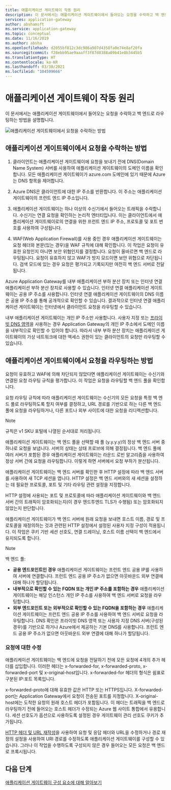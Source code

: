```yaml
---
title: 애플리케이션 게이트웨이 작동 원리
description: 이 문서에서는 애플리케이션 게이트웨이에서 들어오는 요청을 수락하고 백 엔드로 라우팅하는 방법에 대한 정보를 제공합니다.
services: application-gateway
author: abshamsft
ms.service: application-gateway
ms.topic: conceptual
ms.date: 11/16/2019
ms.author: absha
ms.openlocfilehash: d2055bf812c3dc986a907d4358fa0e74e8af20fa
ms.sourcegitcommit: f28ebb95ae9aaaff3f87d8388a09b41e0b3445b5
ms.translationtype: HT
ms.contentlocale: ko-KR
ms.lasthandoff: 03/30/2021
ms.locfileid: "104599666"
---
```

# <a name="how-an-application-gateway-works"></a>애플리케이션 게이트웨이 작동 원리

이 문서에서는 애플리케이션 게이트웨이에서 들어오는 요청을 수락하고 백 엔드로 라우팅하는 방법을 설명합니다.

![애플리케이션 게이트웨이에서 요청을 수락하는 방법](./media/how-application-gateway-works/how-application-gateway-works.png)

## <a name="how-an-application-gateway-accepts-a-request"></a>애플리케이션 게이트웨이에서 요청을 수락하는 방법

1. 클라이언트는 애플리케이션 게이트웨이에 요청을 보내기 전에 DNS(Domain Name System) 서버를 사용하여 애플리케이션 게이트웨이의 도메인 이름을 확인합니다. 모든 애플리케이션 게이트웨이가 azure.com 도메인에 있기 때문에 Azure는 DNS 항목을 제어합니다.

2. Azure DNS은 클라이언트에 대한 IP 주소를 반환합니다. 이 주소는 애플리케이션 게이트웨이의 프런트 엔드 IP 주소입니다.

3. 애플리케이션 게이트웨이는 하나 이상의 수신기에서 들어오는 트래픽을 수락합니다. 수신기는 연결 요청을 확인하는 논리적 엔터티입니다. 이는 클라이언트에서 애플리케이션 게이트웨이로의 연결을 위한 프런트 엔드 IP 주소, 프로토콜 및 포트 번호를 사용하여 구성됩니다.

4. WAF(Web Application Firewall)를 사용 중인 경우 애플리케이션 게이트웨이는 요청 헤더와 본문(있는 경우)을 WAF 규칙에 대해 확인합니다. 이 작업은 요청이 유효한 요청인지 아니면 보안 위협인지를 결정합니다. 요청이 올바르면 백 엔드로 라우팅됩니다. 요청이 유효하지 않고 WAF가 방지 모드이면 보안 위협으로 차단됩니다. 검색 모드에 있는 경우 요청은 평가되고 기록되지만 여전히 백 엔드 서버로 전달됩니다.

Azure Application Gateway를 내부 애플리케이션 부하 분산 장치 또는 인터넷 연결 애플리케이션 부하 분산 장치로 사용할 수 있습니다. 인터넷 연결 애플리케이션 게이트웨이는 공용 IP 주소를 사용합니다. 인터넷 연결 애플리케이션 게이트웨이의 DNS 이름은 공용 IP 주소를 통해 공개적으로 확인할 수 있습니다. 결과적으로 인터넷 연결 애플리케이션 게이트웨이는 인터넷에서 클라이언트 요청을 라우팅할 수 있습니다.

내부 애플리케이션 게이트웨이는 개인 IP 주소만 사용합니다. 사용자 지정 또는 [프라이빗 DNS 영역](../dns/private-dns-overview.md)을 사용하는 경우 Application Gateway의 개인 IP 주소에서 도메인 이름을 내부적으로 확인할 수 있어야 합니다. 따라서 내부 부하 분산 장치는 애플리케이션 게이트웨이의 가상 네트워크에 대한 액세스 권한이 있는 클라이언트의 요청만 라우팅할 수 있습니다.

## <a name="how-an-application-gateway-routes-a-request"></a>애플리케이션 게이트웨이에서 요청을 라우팅하는 방법

요청이 유효하고 WAF에 의해 차단되지 않았다면 애플리케이션 게이트웨이는 수신기와 연결된 요청 라우팅 규칙을 평가합니다. 이 작업은 요청을 라우팅할 백 엔드 풀을 확인합니다.

요청 라우팅 규칙에 따라 애플리케이션 게이트웨이는 수신기의 모든 요청을 특정 백 엔드 풀로 라우팅하도록 할지 여부를 결정하고, URL 경로를 기반으로 하는 다른 백 엔드 풀에 요청을 라우팅하거나, 다른 포트나 외부 사이트에 대한 요청을 리디렉션합니다.
>[!NOTE]
>규칙은 v1 SKU 포털에 나열된 순서대로 처리됩니다. 

애플리케이션 게이트웨이는 백 엔드 풀을 선택할 때 풀 (y.y.y.y)의 정상 백 엔드 서버 중 하나로 요청을 보냅니다. 서버의 상태는 상태 프로브에 의해 결정됩니다. 백 엔드 풀에 여러 서버가 포함된 경우 애플리케이션 게이트웨이는 라운드 로빈 알고리즘을 사용하여 정상 서버 간에 요청을 라우팅합니다. 이렇게 하면 서버에서 요청 부하가 분산됩니다.

애플리케이션 게이트웨이는 백 엔드 서버를 확인한 후 HTTP 설정에 따라 백 엔드 서버를 사용하여 새 TCP 세션을 엽니다. HTTP 설정은 백 엔드 서버와의 새 세션을 설정하는 데 필요한 프로토콜, 포트 및 기타 라우팅 관련 설정을 지정합니다.

HTTP 설정에 사용되는 포트 및 프로토콜에 따라 애플리케이션 게이트웨이와 백 엔드 서버 간의 트래픽이 암호화되는지(이 경우 엔드투엔드 TLS가 수행됨) 또는 암호화되지 않았는지 판단합니다.

애플리케이션 게이트웨이가 백 엔드 서버에 원래 요청을 보내면 호스트 이름, 경로 및 프로토콜을 재정의하는 것과 관련된 HTTP 설정에서 설정된 사용자 지정 구성이 적용됩니다. 이 작업은 쿠키 기반 세션 선호도, 연결 드레이닝, 호스트 이름 선택이 백 엔드에서 유지되도록 합니다.

 >[!NOTE]
>백 엔드 풀:
> - **공용 엔드포인트인 경우** 애플리케이션 게이트웨이는 프런트 엔드 공용 IP를 사용하여 서버에 연결합니다. 프런트 엔드 공용 IP 주소가 없으면 아웃바운드 외부 연결에 대해 하나가 할당됩니다.
> - **내부적으로 확인할 수 있는 FQDN 또는 개인 IP 주소를 포함하는 경우** 애플리케이션 게이트웨이는 해당 인스턴스 개인 IP 주소를 사용하여 백 엔드 서버로 요청을 라우팅합니다.
> - **외부 엔드포인트 또는 외부적으로 확인할 수 있는 FQDN을 포함하는 경우** 애플리케이션 게이트웨이는 프런트 엔드 공용 IP 주소를 사용하여 백 엔드 서버로 요청을 라우팅합니다. DNS 확인은 프라이빗 DNS 영역 또는 사용자 지정 DNS 서버(구성된 경우)를 기반으로 하거나 Azure에서 제공하는 기본 DNS를 사용합니다. 프런트 엔드 공용 IP 주소가 없으면 아웃바운드 외부 연결에 대해 하나가 할당됩니다.

### <a name="modifications-to-the-request"></a>요청에 대한 수정

애플리케이션 게이트웨이는 백 엔드에 요청을 전달하기 전에 모든 요청에 4개의 추가 헤더를 삽입합니다. 이러한 헤더는 x-forwarded-for, x-forwarded-proto, x-forwarded-port 및 x-original-host입니다. x-forwarded-for 헤더의 형식은 쉼표로 구분된 IP:포트 목록입니다.

x-forwarded-proto에 대해 유효한 값은 HTTP 또는 HTTPS입니다. X-forwarded-port는 Application Gateway에서 요청이 전송된 포트를 지정합니다. X-original-host에는 도착한 요청의 원래 호스트 헤더가 포함됩니다. 이 헤더는 트래픽을 백 엔드로 라우팅하기 전에 들어오는 호스트 헤더가 수정되는 Azure 웹 사이트 통합에서 유용합니다. 세션 선호도가 옵션으로 사용하도록 설정된 경우 게이트웨이 관리 선호도 쿠키가 추가됩니다.

[HTTP 헤더 및 URL 재작성](rewrite-http-headers-url.md)을 사용하여 요청 및 응답 헤더와 URL을 수정하거나 경로 재정의 설정을 사용하여 URI 경로를 수정하도록 애플리케이션 게이트웨이를 구성할 수 있습니다. 그러나 이 작업을 수행하도록 구성되지 않은 경우 들어오는 모든 요청은 백 엔드로 프록시됩니다.

## <a name="next-steps"></a>다음 단계

[애플리케이션 게이트웨이 구성 요소에 대해 알아보기](application-gateway-components.md)
